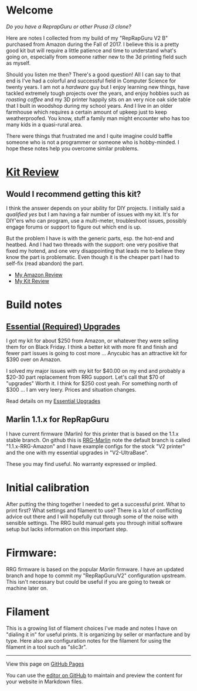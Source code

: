 # Welcome

_Do you have a ReprapGuru or other Prusa i3 clone?_

Here are notes I collected from my build of my "RepRapGuru V2 B" purchased from Amazon during the Fall of 2017.  I believe this is a pretty good kit but will require a little patience and time to understand what's going on, especially from someone rather new to the 3d printing field such as myself.

Should you listen me then?  There's a good question!  All I can say to that end is I've had a colorful and successful field in Computer Science for twenty years.  I am not a _hardware_ guy but I enjoy learning new things, have tackled extremely tough projects over the years, and enjoy hobbies such as _roasting coffee_ and my 3D printer happily sits on an very nice oak side table that I built in woodshop during my school years.  And I live in an older farmhouse which requires a certain amount of upkeep just to keep weatherproofed.  You know, stuff a family man might encounter who has too many kids in a quasi-rural area.

There were things that frustrated me and I quite imagine could baffle someone who is not a programmer or someone who is hobby-minded.  I hope these notes help you overcome similar problems.


# [Kit Review](Kit_Review)


## Would I recommend getting this kit?

I think the answer depends on your ability for DIY projects.  I initially said a _qualified yes_ but
I am having a fair number of issues with my kit.   It's for DIY'ers who can program, use a multi-meter, 
troubleshoot issues, possibly engage forums or support to figure out which end is up.


But the problem I have is with the generic parts, esp. the hot-end and heatbed.  And I had two threads with the support: one very positive that fixed my hotend, and one very disappointing that leads me to believe they know the part is problematic.  Even though it is the cheaper part I had to self-fix (read abandon) the part.

- [My Amazon Review](https://www.amazon.com/review/R2ETPXEMIZBDYI/ref=cm_cr_srp_d_rdp_perm?ie=UTF8&ASIN=B01HOVMLM2)
- [My Kit Review](Kit_Review)

# Build notes

## [Essential (Required) Upgrades](Essential_Upgrades)

I got my kit for about $250 from Amazon, or whatever they were selling them for on Black Friday.  I think a better kit with more fit and finish and fewer part issues is going to cost more ... Anycubic has an attractive kit for $390 over on Amazon.

I solved my major issues with my kit for $40.00 on my end and probably a $20-30 part replacement from RRG support.  Let's call that $70 of "upgrades"  Worth it.  I think for $250 cost yeah.  For something north of $300 ... I am very leery.  Prices and situation changes.

Read details on my [Essential Upgrades](Essential_Upgrades)

## Marlin 1.1.x for RepRapGuru

I have current firmware (Marlin) for this printer that is based on the 1.1.x stable branch.  On github this is [RRG-Marlin](https://github.com/brennane/RRG-Marlin) note the default branch is called "1.1.x-RRG-Amazon" and I have example configs for the stock "V2 printer" and the one with my essential upgrades in "V2-UltraBase".

These you may find useful.  No warranty expressed or implied.

# Initial calibration

After putting the thing together I needed to get a successful print. What to print first?  What settings and filament to use?  There is a lot of conflicting advice out there and I will hopefully cut through some of the noise with sensible settings.  The RRG build manual gets you through initial software setup but lacks information on this important step.

# Firmware: 

RRG firmware is based on the popular _Marlin_ firmware.  I have an updated branch and hope to commit my "RepRapGuru/V2" configuration upstream.  This isn't necessary but could be useful if you are going to tweak or machine later on.

# Filament

This is a growing list of filament choices I've made and notes I have on "dialing it in" for useful prints.  It is organizing by seller or manfacture and by type.  Here also are configuration notes for the filament for using the filament in a tool such as "slic3r".


----

View this page on [GitHub Pages](https://brennane.github.io/RepRapGuru/)

You can use the [editor on GitHub](https://github.com/brennane/RepRapGuru/edit/master/README.md) to maintain and preview the content for your website in Markdown files.
